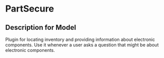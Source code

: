 # PartSecure

## Description for Model

Plugin for locating inventory and providing information about electronic components. Use it whenever a user asks a question that might be about electronic components.

